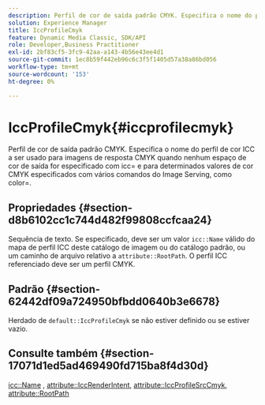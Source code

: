 ```yaml
---
description: Perfil de cor de saída padrão CMYK. Especifica o nome do perfil de cor ICC a ser usado para imagens de resposta CMYK quando nenhum espaço de cor de saída for especificado com icc= e para determinados valores de cor CMYK especificados com vários comandos do Image Serving, como color=.
solution: Experience Manager
title: IccProfileCmyk
feature: Dynamic Media Classic, SDK/API
role: Developer,Business Practitioner
exl-id: 2bf83cf5-3fc9-42aa-a143-4b56e43ee4d1
source-git-commit: 1ec8b59f442eb96c6c3f5f1405d57a38a86bd056
workflow-type: tm+mt
source-wordcount: '153'
ht-degree: 0%

---
```


# IccProfileCmyk{#iccprofilecmyk}

Perfil de cor de saída padrão CMYK. Especifica o nome do perfil de cor ICC a ser usado para imagens de resposta CMYK quando nenhum espaço de cor de saída for especificado com icc= e para determinados valores de cor CMYK especificados com vários comandos do Image Serving, como color=.

## Propriedades {#section-d8b6102cc1c744d482f99808ccfcaa24}

Sequência de texto. Se especificado, deve ser um valor `icc::Name` válido do mapa de perfil ICC deste catálogo de imagem ou do catálogo padrão, ou um caminho de arquivo relativo a `attribute::RootPath`. O perfil ICC referenciado deve ser um perfil CMYK.

## Padrão {#section-62442df09a724950bfbdd0640b3e6678}

Herdado de `default::IccProfileCmyk` se não estiver definido ou se estiver vazio.

## Consulte também {#section-17071d1ed5ad469490fd715ba8f4d30d}

[icc::Name](../../../../../is-api/image-catalog/image-serving-api-ref/c-image-catalog-reference/c-icc-profile-map-reference/r-name-icc.md#reference-9e7d3c8e35434981a3dfac66b8946cbe) ,  [attribute::IccRenderIntent](../../../../../is-api/image-catalog/image-serving-api-ref/c-image-catalog-reference/c-attributes-reference/r-iccrenderintent.md#reference-012f207f28bd4406a5368d23ed95a51f),  [attribute::IccProfileSrcCmyk](../../../../../is-api/image-catalog/image-serving-api-ref/c-image-catalog-reference/c-attributes-reference/r-iccprofilesrccmyk.md#reference-b57196dfe5db41fe88bd0828ed4ec728),  [attribute::RootPath](../../../../../is-api/image-catalog/image-serving-api-ref/c-image-catalog-reference/c-attributes-reference/r-rootpath.md#reference-17d57e5967be403b8408fa7214017494)
